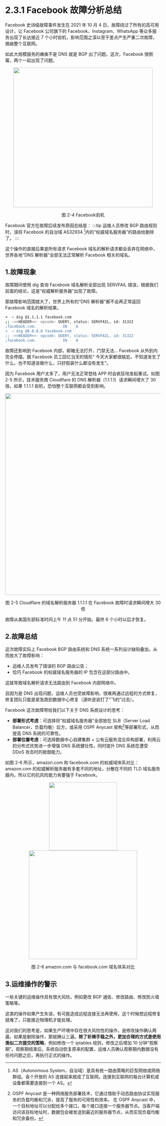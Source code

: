 # 2.3.1 Facebook 故障分析总结

Facebook 史诗级故障事件发生在 2021 年 10 月 4 日，故障绕过了所有的高可用设计，让 Facebook 公司旗下的 Facebook、Instagram、WhatsApp 等众多服务出现了长达接近 7 个小时宕机，影响范围之深以至于差点产生严重二次故障，搞崩整个互联网。

如此大规模服务的瘫痪不是 DNS 就是 BGP 出了问题。这次，Facebook 很倒霉，两个一起出现了问题。

<div  align="center">
	<img src="../assets/facebook-404-error.jpeg" width = "450"  align=center />
	<p>图 2-4 Facebook宕机 </p>
</div>

Facebook 官方在故障后续发布原因总结是：
:::tip <a/>
运维人员修改 BGP 路由规则时，误将 Facebook 的自治域 AS32934 [^1]内的“权威域名服务器”的路由给删除了。
:::

这个操作的直接后果是所有请求 Facebook 域名的解析请求都会丢弃在网络中，世界各地“DNS 解析器”全部无法正常解析 Facebook 相关的域名。

## 1.故障现象

故障期间使用 dig 查询 Facebook 域名解析全部出现 SERVFAIL 错误，根据我们前面的结论，这是“权威解析服务器”出现了故障。

那故障影响范围就大了，世界上所有的“DNS 解析器”都不会再正常返回 Facebook 域名的解析结果。

```bash
➜  ~ dig @1.1.1.1 facebook.com
;; ->>HEADER<<- opcode: QUERY, status: SERVFAIL, id: 31322
;facebook.com.            IN    A
➜  ~ dig @8.8.8.8 facebook.com
;; ->>HEADER<<- opcode: QUERY, status: SERVFAIL, id: 31322
;facebook.com.            IN    A
```

故障还影响到 Facebook 内部，邮箱无法打开、门禁无法... Facebook 从外到内完全停摆。据 Facebook 员工回忆当天的情形“ 今天大家都很尴尬，不知道发生了什么，也不知道该做什么，只好假装什么都没有发生”。

因为 Facebook 用户太多了，用户无法正常登陆 APP 时会疯狂地发起重试。如图 2-5 所示，技术服务商 Cloudflare 的 DNS 解析器（1.1.1.1）请求瞬间增大了 30 倍，如果 1.1.1.1 宕机，恐怕整个互联网都会受到影响。

<div  align="center">
	<img src="../assets/cloudflare-dns.png" width = "650"  align=center />
	<p>图 2-5 Cloudflare 的域名解析服务器 1.1.1.1 在 Facebook 故障时请求瞬间增大 30 倍 </p>
</div>

故障从美国东部标准时间上午 11 点 51 分开始，最终 6 个小时以后才恢复。

## 2.故障总结

这次故障实际上 Facebook BGP 路由系统和 DNS 系统一系列设计缺陷叠加，从而放大了故障影响：

- 运维人员发布了错误的 BGP 路由公告；
- 恰巧 Facebook 的权威域名服务器的 IP 包含在这部分路由中。

这就导致域名解析请求无法路由到 Facebook 内部网络中。

且因为是 DNS 出现问题，运维人员也受故障影响，很难再通过远程的方式修复，修复团队只能是紧急跑到数据中心修复（道听途说打了“飞的”过去）。

Facebook 这次故障带给我们以下关于 DNS 系统设计的思考：

- **部署形式考虑**：可选择将“权威域名服务器”全部放在 SLB（Server Load Balancer，负载均衡）后方，或采用 OSPF Anycast 架构[^2]等部署形式，从而提高 DNS 系统的可靠性。
- **部署位置考虑**：可选择数据中心自建集群 + 公有云服务混合异构部署，利用云的分布式优势进一步增强 DNS 系统健壮性，同时提升 DNS 系统在遭受 DDoS 攻击时的抵御能力。

如图 2-6 所示，amazon.com 和 facebook.com 的权威域体系对比：amazon.com 的权威解析服务器有多套不同的地址，分散在不同的 TLD 域名服务器内，所以它的抗风险能力肯要强于 Facebook。

<div  align="center">
	<img src="../assets/dns-1.png" width = "220"  align=center />
</div>
<div  align="center">
	<img src="../assets/dns-2.png" width = "350"  align=center />
	<p>图 2-6  amazon.com 与 facebook.com 域名体系对比</p>
</div>

## 3.运维操作的警示

一些关键的运维操作具有很大风险，例如更改 BGP 通告、修改路由、修改防火墙策略等。

这类的操作如果产生失误，有可能造成远程连接无法再使用，这个时候想远程修复就难了，只能接近物理机才能处理。

这对我们的思考是，如果生产环境中存在很大风险性的操作，是修改操作确认两遍，如果是删除操作，那就确认三遍。**除了祈祷手稳之外，更加合理的方式是使用类似二次提交的策略**，例如修改一个 iptables 规则，修改之后增加 10 分钟“观察期”。观察期结束后，系统自动恢复原来的配置，运维人员确认观察期内数据没有任何问题之后，再执行正式的操作。

[^1]: AS（Autonomous System，自治域）是具有统一路由策略的巨型网络或网络群组。各个开放的 AS 连接起来就成了互联网。连接到互联网的每台计算机或设备都需要连接到一个 AS。
[^2]: OSPF Anycast 是一种网络服务部署技术，它通过借助于动态路由协议实现服务的负载均衡和冗余，提高了服务的可用性和效率。 在 OSPF Anycast 中，一个目标地址可以分配给多个接口，每个接口连接一个服务器节点。当客户端访问该目标地址时，数据包会被发送到最近的服务器节点，从而实现负载均衡和冗余备份。

